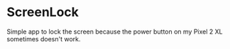 # ScreenLock
Simple app to lock the screen because the power button on my Pixel 2 XL sometimes doesn't work.
